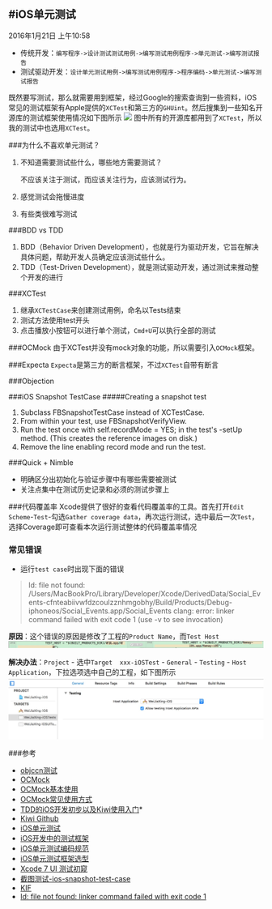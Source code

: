 #iOS单元测试
---
2016年1月21日 上午10:58

* 传统开发：`编写程序->设计测试测试用例->编写测试用例程序->单元测试->编写测试报告`
* 测试驱动开发：`设计单元测试用例->编写测试用例程序->程序编码->单元测试->编写测试报告`

既然要写测试，那么就需要用到框架，经过Google的搜索查询到一些资料，iOS常见的测试框架有Apple提供的`XCTest`和第三方的`GHUint`。然后搜集到一些知名开源库的测试框架使用情况如下图所示
![](http://zixun.github.io/images/custom/post/iosdan-yuan-ce-shi-xi-lie-dan-yuan-ce-shi-kuang-jia-xuan-xing/danyuanceshi-1.jpg)
图中所有的开源库都用到了`XCTest`，所以我的测试中也选用`XCTest`。

###为什么不喜欢单元测试？
1. 不知道需要测试些什么，哪些地方需要测试？

	不应该关注于测试，而应该关注行为，应该测试行为。
		
2. 感觉测试会拖慢进度


3. 有些类很难写测试




###BDD vs TDD
1. BDD（Behavior Driven Development），也就是行为驱动开发，它旨在解决具体问题，帮助开发人员确定应该测试些什么。
2. TDD（Test-Driven Development），就是测试驱动开发，通过测试来推动整个开发的进行

###XCTest
1. 继承`XCTestCase`来创建测试用例，命名以Tests结束
2. 测试方法使用test开头
3. 点击播放小按钮可以进行单个测试，`Cmd+U`可以执行全部的测试

###OCMock
由于XCTest并没有mock对象的功能，所以需要引入`OCMock`框架。

###Expecta
`Expecta`是第三方的断言框架，不过`XCTest`自带有断言

###Objection

###iOS Snapshot TestCase
#####Creating a snapshot test
1. Subclass FBSnapshotTestCase instead of XCTestCase.
2. From within your test, use FBSnapshotVerifyView.
3. Run the test once with self.recordMode = YES; in the test's -setUp method. (This creates the reference images on disk.)
4. Remove the line enabling record mode and run the test.

###Quick + Nimble
* 明确区分出初始化与验证步骤中有哪些需要被测试
* 关注点集中在测试历史记录和必须的测试步骤上

###代码覆盖率
Xcode提供了很好的查看代码覆盖率的工具。首先打开`Edit Scheme`-`Test`-勾选`Gather coverage data`，再次运行测试，选中最后一次`Test`，选择Coverage即可查看本次运行测试整体的代码覆盖率情况

### 常见错误
* 运行`test case`时出现下面的错误
> ld: file not found: /Users/MacBookPro/Library/Developer/Xcode/DerivedData/Social_Events-cfnteabiivwfdzcoulzznhmgobhy/Build/Products/Debug-iphoneos/Social_Events.app/Social_Events
clang: error: linker command failed with exit code 1 (use -v to see invocation)

**原因**：这个错误的原因是修改了工程的`Product Name`，而`Test Host`
![image](../images/633AF452-7D56-40BD-9BE2-C33D62052280.png)

**解决办法**：`Project` - 选中`Target 
xxx-iOSTest` - `General` - `Testing` - `Host Application`，下拉选项选中自己的工程，如下图所示
![image](../images/51B015C7-1896-47E8-B6F9-C22892932B27.png)

###参考
* [objccn测试](http://objccn.io/issue-15/)
* [OCMock](http://ocmock.org/)
* [OCMock基本使用](http://iosapp.me/blog/2014/06/09/ocmock/)
* [OCMock常见使用方式](http://zixun.github.io/blog/2015/04/16/iosdan-yuan-ce-shi-xi-lie-yi-ocmockchang-jian-shi-yong-fang-shi/)
* [TDD的iOS开发初步以及Kiwi使用入门](http://onevcat.com/2014/02/ios-test-with-kiwi/)* 
* [Kiwi Github](https://github.com/kiwi-bdd/Kiwi)
* [iOS单元测试](https://harrieschen.com/ios-unit-test/)
* [iOS开发中的测试框架](http://www.jianshu.com/p/7e3f197504c1)
* [iOS单元测试编码规范](http://zixun.github.io/blog/2015/04/16/iosdan-yuan-ce-shi-xi-lie-dan-yuan-ce-shi-bian-ma-gui-fan/)
* [iOS单元测试框架选型](http://zixun.github.io/blog/2015/04/11/iosdan-yuan-ce-shi-xi-lie-dan-yuan-ce-shi-kuang-jia-xuan-xing/)
* [Xcode 7 UI 测试初窥](http://onevcat.com/2015/09/ui-testing/)
* [截图测试-ios-snapshot-test-case](https://github.com/facebook/ios-snapshot-test-case)
* [KIF](https://github.com/kif-framework/KIF)
* [ld: file not found: linker command failed with exit code 1](http://stackoverflow.com/questions/26665196/ld-file-not-found-linker-command-failed-with-exit-code-1-use-v-to-see-invoca)